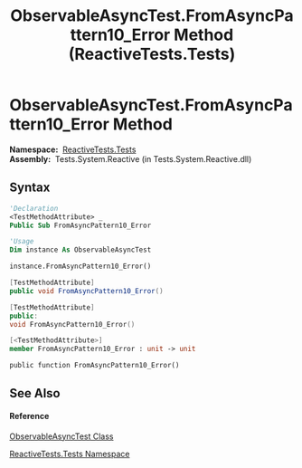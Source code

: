 ﻿---
title: ObservableAsyncTest.FromAsyncPattern10_Error Method  (ReactiveTests.Tests)
TOCTitle: FromAsyncPattern10_Error Method
ms:assetid: M:ReactiveTests.Tests.ObservableAsyncTest.FromAsyncPattern10_Error
ms:mtpsurl: https://msdn.microsoft.com/en-us/library/reactivetests.tests.observableasynctest.fromasyncpattern10_error(v=VS.103)
ms:contentKeyID: 36619465
ms.date: 06/28/2011
mtps_version: v=VS.103
f1_keywords:
- ReactiveTests.Tests.ObservableAsyncTest.FromAsyncPattern10_Error
dev_langs:
- CSharp
- JScript
- VB
- FSharp
- c++
---

# ObservableAsyncTest.FromAsyncPattern10\_Error Method

**Namespace:**  [ReactiveTests.Tests](hh289046\(v=vs.103\).md)  
**Assembly:**  Tests.System.Reactive (in Tests.System.Reactive.dll)

## Syntax

``` vb
'Declaration
<TestMethodAttribute> _
Public Sub FromAsyncPattern10_Error
```

``` vb
'Usage
Dim instance As ObservableAsyncTest

instance.FromAsyncPattern10_Error()
```

``` csharp
[TestMethodAttribute]
public void FromAsyncPattern10_Error()
```

``` c++
[TestMethodAttribute]
public:
void FromAsyncPattern10_Error()
```

``` fsharp
[<TestMethodAttribute>]
member FromAsyncPattern10_Error : unit -> unit 
```

``` jscript
public function FromAsyncPattern10_Error()
```

## See Also

#### Reference

[ObservableAsyncTest Class](hh314747\(v=vs.103\).md)

[ReactiveTests.Tests Namespace](hh289046\(v=vs.103\).md)

